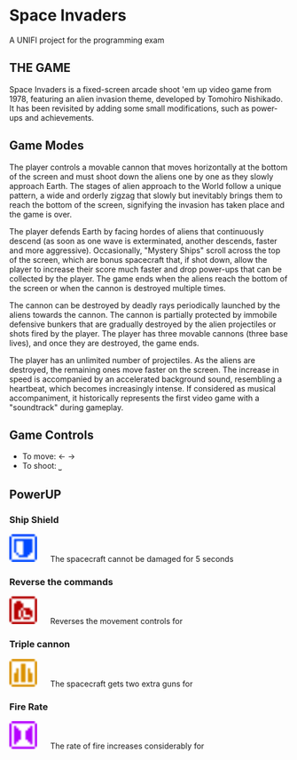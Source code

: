 # Space Invaders

A UNIFI project for the programming exam

## THE GAME
Space Invaders is a fixed-screen arcade shoot 'em up video game from 1978, featuring an alien invasion theme, developed by Tomohiro Nishikado.
It has been revisited by adding some small modifications, such as power-ups and achievements.

## Game Modes

The player controls a movable cannon that moves horizontally at the bottom of the screen and must shoot down the aliens one by one as they slowly approach Earth. The stages of alien approach to the World follow a unique pattern, a wide and orderly zigzag that slowly but inevitably brings them to reach the bottom of the screen, signifying the invasion has taken place and the game is over.

The player defends Earth by facing hordes of aliens that continuously descend (as soon as one wave is exterminated, another descends, faster and more aggressive). Occasionally, "Mystery Ships" scroll across the top of the screen, which are bonus spacecraft that, if shot down, allow the player to increase their score much faster and drop power-ups that can be collected by the player. The game ends when the aliens reach the bottom of the screen or when the cannon is destroyed multiple times.

The cannon can be destroyed by deadly rays periodically launched by the aliens towards the cannon. The cannon is partially protected by immobile defensive bunkers that are gradually destroyed by the alien projectiles or shots fired by the player. The player has three movable cannons (three base lives), and once they are destroyed, the game ends.

The player has an unlimited number of projectiles. As the aliens are destroyed, the remaining ones move faster on the screen. The increase in speed is accompanied by an accelerated background sound, resembling a heartbeat, which becomes increasingly intense. If considered as musical accompaniment, it historically represents the first video game with a "soundtrack" during gameplay.

## Game Controls

* To move: ← →
* To shoot: ⎵

## PowerUP

### Ship Shield
<img src="sprite/powerup01.png" alt="Immagine" style="width: 50px; margin-right: 20px;">
The spacecraft cannot be damaged for 5 seconds 

### Reverse the commands
<img src="sprite/powerup11.png" alt="Immagine" style="width: 50px; margin-right: 20px;">
Reverses the movement controls for

### Triple cannon
<img src="sprite/powerup21.png" alt="Immagine" style="width: 50px; margin-right: 20px;">
The spacecraft gets two extra guns for 

### Fire Rate
<img src="sprite/powerup31.png" alt="Immagine" style="width: 50px; margin-right: 20px;">
The rate of fire increases considerably for 



